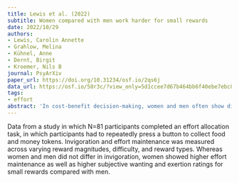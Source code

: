 ```yaml
---
title: Lewis et al. (2022)
subtitle: Women compared with men work harder for small rewards
date: 2022/10/29
authors:
- Lewis, Carolin Annette
- Grahlow, Melina
- Kühnel, Anne
- Dernt, Birgit
- Kroemer, Nils B
journal: PsyArXiv
paper_url: https://doi.org/10.31234/osf.io/2qs6j
data_url: https://osf.io/58r3c/?view_only=5d1ccee7d67b464bb6f40ebe7ebc844b
tags:
- effort
abstract: 'In cost-benefit decision-making, women and men often show different trade-offs. However, surprisingly little is known about sex differences in instrumental tasks, where physical effort is exerted to gain rewards. To this end, we tested 81 individuals (47 women) with an effort allocation task, where participants had to repeatedly press a button to collect food and money tokens. We analyzed the motivational phases of invigoration and effort maintenance with varying reward magnitude, difficulty, and reward type. Whereas women and men did not differ in invigoration, we found that women showed higher effort maintenance as well as higher subjective wanting and exertion ratings for small rewards compared with men. Notably, men increased their effort more than women for higher rewards to match women’s levels of performance. Crucially, we found no sex differences depending on reward type or difficulty, indicating that sex differences were specific to the encoding of the magnitude of benefits, not costs. To summarize, women exerted higher physical effort for small rewards, which corresponded with an elevated subjective value in women compared with men. Therefore, sex differences in perceived reward magnitude may contribute to differential behavioral preferences highlighting the potential of cost-benefit decision-making to provide insights about potential mechanisms.'
---
```


Data from a study in which N=81 participants completed an effort allocation task, in which participants had to repeatedly press a button to collect food and money tokens. Invigoration and effort maintenance was measured across varying reward magnitudes, difficulty, and reward types. Whereas women and men did not differ in invigoration, women showed higher effort maintenance as well as higher subjective wanting and exertion ratings for small rewards compared with men.
